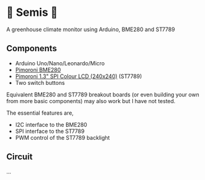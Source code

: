 # 🌱 Semis 🌱

A greenhouse climate monitor using Arduino, BME280 and ST7789

## Components

- Arduino Uno/Nano/Leonardo/Micro
- [Pimoroni BME280](https://shop.pimoroni.com/products/bme280-breakout)
- [Pimoroni 1.3" SPI Colour LCD
  (240x240)](https://shop.pimoroni.com/products/bme280-breakout) (ST7789)
- Two switch buttons

Equivalent BME280 and ST7789 breakout boards (or even building your own from
more basic components) may also work but I have not tested.

The essential features are,

- I2C interface to the BME280
- SPI interface to the ST7789
- PWM control of the ST7789 backlight

## Circuit

...
